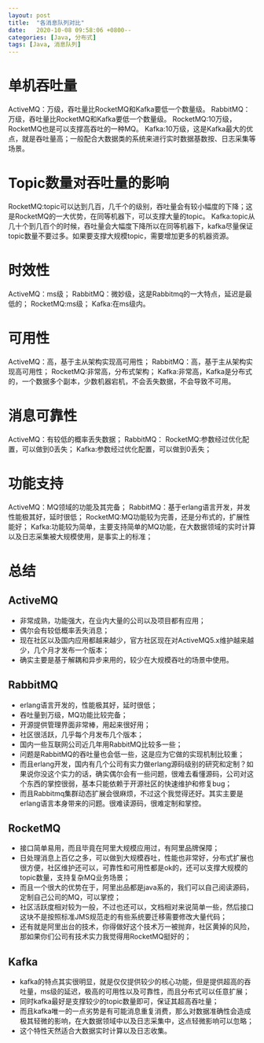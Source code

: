 ```yaml
---
layout: post
title:  "各消息队列对比"
date:   2020-10-08 09:58:06 +0800--
categories: [Java, 分布式]
tags: [Java, 消息队列]  
---
```


# 单机吞吐量

ActiveMQ：万级，吞吐量比RocketMQ和Kafka要低一个数量级。
RabbitMQ：万级，吞吐量比RocketMQ和Kafka要低一个数量级。
RocketMQ:10万级，RocketMQ也是可以支撑高吞吐的一种MQ。
Kafka:10万级，这是Kafka最大的优点，就是吞吐量高；一般配合大数据类的系统来进行实时数据基数按、日志采集等场景。

# Topic数量对吞吐量的影响

RocketMQ:topic可以达到几百，几千个的级别，吞吐量会有较小幅度的下降；这是RocketMQ的一大优势，在同等机器下，可以支撑大量的topic。
Kafka:topic从几十个到几百个的时候，吞吐量会大幅度下降所以在同等机器下，kafka尽量保证topic数量不要过多。如果要支撑大规模topic，需要增加更多的机器资源。

# 时效性

ActiveMQ：ms级；
RabbitMQ：微妙级，这是Rabbitmq的一大特点，延迟是最低的；
RocketMQ:ms级；
Kafka:在ms级内。

# 可用性

ActiveMQ：高，基于主从架构实现高可用性；
RabbitMQ：高，基于主从架构实现高可用性；
RocketMQ:非常高，分布式架构；
Kafka:非常高，Kafka是分布式的，一个数据多个副本，少数机器宕机，不会丢失数据，不会导致不可用。

# 消息可靠性

ActiveMQ：有较低的概率丢失数据；
RabbitMQ：
RocketMQ:参数经过优化配置，可以做到0丢失；
Kafka:参数经过优化配置，可以做到0丢失；

# 功能支持

ActiveMQ：MQ领域的功能及其完备；
RabbitMQ：基于erlang语言开发，并发性能极其好，延时很低；
RocketMQ:MQ功能较为完善，还是分布式的，扩展性能好；
Kafka:功能较为简单，主要支持简单的MQ功能，在大数据领域的实时计算以及日志采集被大规模使用，是事实上的标准；

# 总结

## ActiveMQ

- 非常成熟，功能强大，在业内大量的公司以及项目都有应用；
- 偶尔会有较低概率丢失消息；
- 现在社区以及国内应用都越来越少，官方社区现在对ActiveMQ5.x维护越来越少，几个月才发布一个版本；
- 确实主要是基于解耦和异步来用的，较少在大规模吞吐的场景中使用。

## RabbitMQ

- erlang语言开发的，性能极其好，延时很低；
- 吞吐量到万级，MQ功能比较完备；
- 开源提供管理界面非常棒，用起来很好用；
- 社区很活跃，几乎每个月发布几个版本；
- 国内一些互联网公司近几年用RabbitMQ比较多一些；
- 问题是RabbitMQ的吞吐量也会低一些，这是应为它做的实现机制比较重；
- 而且erlang开发，国内有几个公司有实力做erlang源码级别的研究和定制？如果说你没这个实力的话，确实偶尔会有一些问题，很难去看懂源码，公司对这个东西的掌控很弱，基本只能依赖于开源社区的快速维护和修复bug；
- 而且Rabbitmq集群动态扩展会很麻烦，不过这个我觉得还好。其实主要是erlang语言本身带来的问题。很难读源码，很难定制和掌控。

## RocketMQ

- 接口简单易用，而且毕竟在阿里大规模应用过，有阿里品牌保障；
- 日处理消息上百亿之多，可以做到大规模吞吐，性能也非常好，分布式扩展也很方便，社区维护还可以，可靠性和可用性都是ok的，还可以支撑大规模的topic数量，支持复杂MQ业务场景；
- 而且一个很大的优势在于，阿里出品都是java系的，我们可以自己阅读源码，定制自己公司的MQ，可以掌控；
- 社区活跃度相对较为一般，不过也还可以，文档相对来说简单一些，然后接口这块不是按照标准JMS规范走的有些系统要迁移需要修改大量代码；
- 还有就是阿里出台的技术，你得做好这个技术万一被抛弃，社区黄掉的风险，那如果你们公司有技术实力我觉得用RocketMQ挺好的；

## Kafka

- kafka的特点其实很明显，就是仅仅提供较少的核心功能，但是提供超高的吞吐量，ms级的延迟，极高的可用性以及可靠性，而且分布式可以任意扩展；
- 同时kafka最好是支撑较少的topic数量即可，保证其超高吞吐量；
- 而且kafka唯一的一点劣势是有可能消息重复消费，那么对数据准确性会造成极其轻微的影响，在大数据领域中以及日志采集中，这点轻微影响可以忽略；
- 这个特性天然适合大数据实时计算以及日志收集。